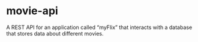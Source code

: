 # movie-api
A REST API for an application called “myFlix” that interacts with a database that stores data about different movies.
